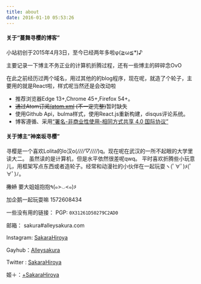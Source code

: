 ```yaml
---
title: about
date: 2016-01-10 05:53:26
---
```


#### 关于“蔓舞寻樱的博客”

小站初创于2015年4月3日，至今已经两年多啦φ(≧ω≦*)♪

主要记录一下博主不务正业的计算机折腾过程，还有一些博主的碎碎念OvO

在此之前经历过两个域名，用过其他的的blog程序，现在呢，就造了个轮子，主要用的就是React啦，样式呢当然还是会改动啦

 + 推荐浏览器Edge 13+,Chrome 45+,Firefox 54+。
 + <del>通过Atom订阅[/atom.xml](/atom.xml) (不一定完整)</del>暂时缺失
 + 使用Github Api，bulma样式，使用React.js重新构建，disqus评论系统。
 + 博客遵循、采用[“署名-非商业性使用-相同方式共享 4.0 国际协议”](https://creativecommons.org/licenses/by-nc-sa/4.0/)


#### 关于博主“神楽坂寻樱”


寻樱是一个喜欢Lolita的lo汉o(*////▽////*)q。现在呢在武汉的一所不起眼的大学里读大二。
虽然读的是计算机，但是水平依然很差呢qwq。
平时喜欢折腾些小玩意儿，用框架写点东西或者造轮子。经常和动漫社的小伙伴在一起玩耍ヽ(ﾟ∀ﾟ)ﾒ(ﾟ∀ﾟ)ﾉ。

<del>撒娇</del> 要大姐姐抱抱٩(๑>◡<๑)۶

加企鹅一起玩耍嘛 1572608434


一些没有用的链接：
PGP: `0X31261D50279C2AD0`

邮箱： sakura#alleysakura.com

Instagram: [SakaraHiroya](https://www.instagram.com/sakarahiroya/)

Gayhub：[Alleysakura](https://github.com/Alleysakura)

Twitter : [SakaraHiroya](https://twitter.com/SakaraHiroya)

姬＋：[+SakaraHiroya](https://plus.google.com/+SakaraHiroya)


